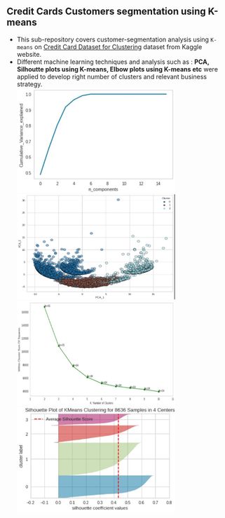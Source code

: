 ## **Credit Cards Customers segmentation using K-means**

- This sub-repository covers customer-segmentation analysis using `K-means` on [Credit Card Dataset for Clustering](https://www.kaggle.com/datasets/arjunbhasin2013/ccdata.html) dataset from Kaggle website.
- Different machine learning techniques and analysis such as : **PCA, Silhoutte plots using K-means, Elbow plots using K-means etc** were applied to develop right number of clusters and relevant business strategy.<br>
  <img src='./snippets/01.JPG' width='360' height='240' title='PCA Plot'> <img src='./snippets/04.JPG' width='360' height='240' title='Cluster Plot'> <br>
  <img src='./snippets/02.JPG' width='360' height='240' title='Elbow Plot'> <img src='./snippets/03.JPG' width='360' height='240' title='Silhoutte Plot'>
